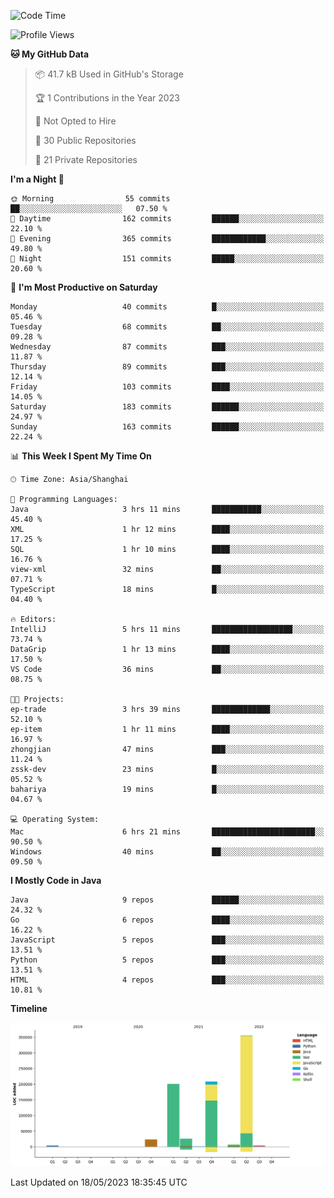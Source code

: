 <!--START_SECTION:waka-->
![Code Time](http://img.shields.io/badge/Code%20Time-1%2C799%20hrs%2044%20mins-blue)

![Profile Views](http://img.shields.io/badge/Profile%20Views-0-blue)

**🐱 My GitHub Data** 

> 📦 41.7 kB Used in GitHub's Storage 
 > 
> 🏆 1 Contributions in the Year 2023
 > 
> 🚫 Not Opted to Hire
 > 
> 📜 30 Public Repositories 
 > 
> 🔑 21 Private Repositories 
 > 
**I'm a Night 🦉** 

```text
🌞 Morning                55 commits          ██░░░░░░░░░░░░░░░░░░░░░░░   07.50 % 
🌆 Daytime                162 commits         ██████░░░░░░░░░░░░░░░░░░░   22.10 % 
🌃 Evening                365 commits         ████████████░░░░░░░░░░░░░   49.80 % 
🌙 Night                  151 commits         █████░░░░░░░░░░░░░░░░░░░░   20.60 % 
```
📅 **I'm Most Productive on Saturday** 

```text
Monday                   40 commits          █░░░░░░░░░░░░░░░░░░░░░░░░   05.46 % 
Tuesday                  68 commits          ██░░░░░░░░░░░░░░░░░░░░░░░   09.28 % 
Wednesday                87 commits          ███░░░░░░░░░░░░░░░░░░░░░░   11.87 % 
Thursday                 89 commits          ███░░░░░░░░░░░░░░░░░░░░░░   12.14 % 
Friday                   103 commits         ████░░░░░░░░░░░░░░░░░░░░░   14.05 % 
Saturday                 183 commits         ██████░░░░░░░░░░░░░░░░░░░   24.97 % 
Sunday                   163 commits         ██████░░░░░░░░░░░░░░░░░░░   22.24 % 
```


📊 **This Week I Spent My Time On** 

```text
🕑︎ Time Zone: Asia/Shanghai

💬 Programming Languages: 
Java                     3 hrs 11 mins       ███████████░░░░░░░░░░░░░░   45.40 % 
XML                      1 hr 12 mins        ████░░░░░░░░░░░░░░░░░░░░░   17.25 % 
SQL                      1 hr 10 mins        ████░░░░░░░░░░░░░░░░░░░░░   16.76 % 
view-xml                 32 mins             ██░░░░░░░░░░░░░░░░░░░░░░░   07.71 % 
TypeScript               18 mins             █░░░░░░░░░░░░░░░░░░░░░░░░   04.40 % 

🔥 Editors: 
IntelliJ                 5 hrs 11 mins       ██████████████████░░░░░░░   73.74 % 
DataGrip                 1 hr 13 mins        ████░░░░░░░░░░░░░░░░░░░░░   17.50 % 
VS Code                  36 mins             ██░░░░░░░░░░░░░░░░░░░░░░░   08.75 % 

🐱‍💻 Projects: 
ep-trade                 3 hrs 39 mins       █████████████░░░░░░░░░░░░   52.10 % 
ep-item                  1 hr 11 mins        ████░░░░░░░░░░░░░░░░░░░░░   16.97 % 
zhongjian                47 mins             ███░░░░░░░░░░░░░░░░░░░░░░   11.24 % 
zssk-dev                 23 mins             █░░░░░░░░░░░░░░░░░░░░░░░░   05.52 % 
bahariya                 19 mins             █░░░░░░░░░░░░░░░░░░░░░░░░   04.67 % 

💻 Operating System: 
Mac                      6 hrs 21 mins       ███████████████████████░░   90.50 % 
Windows                  40 mins             ██░░░░░░░░░░░░░░░░░░░░░░░   09.50 % 
```

**I Mostly Code in Java** 

```text
Java                     9 repos             ██████░░░░░░░░░░░░░░░░░░░   24.32 % 
Go                       6 repos             ████░░░░░░░░░░░░░░░░░░░░░   16.22 % 
JavaScript               5 repos             ███░░░░░░░░░░░░░░░░░░░░░░   13.51 % 
Python                   5 repos             ███░░░░░░░░░░░░░░░░░░░░░░   13.51 % 
HTML                     4 repos             ███░░░░░░░░░░░░░░░░░░░░░░   10.81 % 
```



**Timeline**

![Lines of Code chart](https://raw.githubusercontent.com/youtiaoguagua/youtiaoguagua/master/assets/bar_graph.png)


 Last Updated on 18/05/2023 18:35:45 UTC
<!--END_SECTION:waka-->